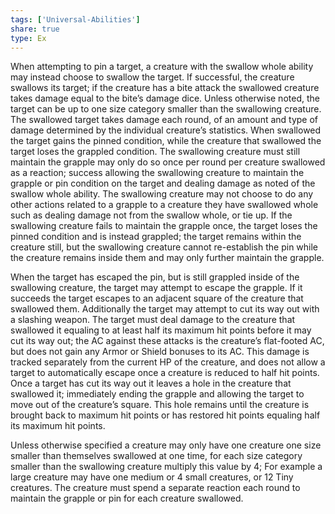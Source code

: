 ```yaml
---
tags: ['Universal-Abilities']
share: true
type: Ex
---
```

When attempting to pin a target, a creature with the swallow whole ability may instead choose to swallow the target. If successful, the creature swallows its target; if the creature has a bite attack the swallowed creature takes damage equal to the bite’s damage dice. Unless otherwise noted, the target can be up to one size category smaller than the swallowing creature. The swallowed target takes damage each round, of an amount and type of damage determined by the individual creature’s statistics. When swallowed the target gains the pinned condition, while the creature that swallowed the target loses the grappled condition. The swallowing creature must still maintain the grapple may only do so once per round per creature swallowed as a reaction; success allowing the swallowing creature to maintain the grapple or pin condition on the target and dealing damage as noted of the swallow whole ability. The swallowing creature may not choose to do any other actions related to a grapple to a creature they have swallowed whole such as dealing damage not from the swallow whole, or tie up. If the swallowing creature fails to maintain the grapple once, the target loses the pinned condition and is instead grappled; the target remains within the creature still, but the swallowing creature cannot re-establish the pin while the creature remains inside them and may only further maintain the grapple.

When the target has escaped the pin, but is still grappled inside of the swallowing creature, the target may attempt to escape the grapple. If it succeeds the target escapes to an adjacent square of the creature that swallowed them. Additionally the target may attempt to cut its way out with a slashing weapon. The target must deal damage to the creature that swallowed it equaling to at least half its maximum hit points before it may cut its way out; the AC against these attacks is the creature’s flat-footed AC, but does not gain any Armor or Shield bonuses to its AC. This damage is tracked separately from the current HP of the creature, and does not allow a target to automatically escape once a creature is reduced to half hit points. Once a target has cut its way out it leaves a hole in the creature that swallowed it; immediately ending the grapple and allowing the target to move out of the creature’s square. This hole remains until the creature is brought back to maximum hit points or has restored hit points equaling half its maximum hit points.

Unless otherwise specified a creature may only have one creature one size smaller than themselves swallowed at one time, for each size category smaller than the swallowing creature multiply this value by 4; For example a large creature may have one medium or 4 small creatures, or 12 Tiny creatures. The creature must spend a separate reaction each round to maintain the grapple or pin for each creature swallowed.